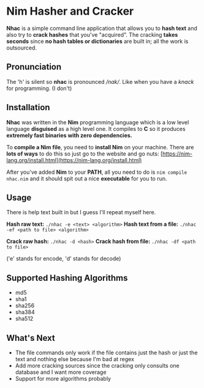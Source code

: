 ﻿# Nim Hasher and Cracker
**Nhac** is a simple command line application that allows you to **hash text** and also try to **crack hashes** that you've "acquired". The cracking **takes seconds** since **no hash tables or dictionaries** are built in; all the work is outsourced.
##  Pronunciation
The 'h' is silent so **nhac** is pronounced */nak/*. Like when you have a *knack* for programming. (I don't)
## Installation
**Nhac** was written in the **Nim** programming language which is a low level language **disguised** as a high level one. It compiles to **C** so it produces **extremely fast binaries with zero dependencies.** 

To **compile a Nim file**, you need to **install Nim** on your machine. There are **lots of ways** to do this so just go to the website and go nuts: [https://nim-lang.org/install.html](https://nim-lang.org/install.html)

After you've added **Nim** to your **PATH**, all you need to do is `nim compile nhac.nim` and it should spit out a nice **executable** for you to run.
## Usage
There is help text built in but I guess I'll repeat myself here.

**Hash raw text:** `./nhac -e <text> <algorithm>`
**Hash text from a file:** `./nhac -ef <path to file> <algorithm>`

**Crack raw hash:** `./nhac -d <hash>`
**Crack hash from file:** `./nhac -df <path to file>`

('e' stands for encode, 'd' stands for decode)

## Supported Hashing Algorithms

 - md5
 - sha1
 - sha256
 - sha384
 - sha512
## What's Next
 - The file commands only work if the file contains just the hash or just the text and nothing else because I'm bad at regex
 - Add more cracking sources since the cracking only consults one database and I want more coverage
 - Support for more algorithms probably


